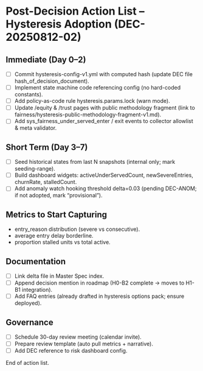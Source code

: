# Post-Decision Action List – Hysteresis Adoption (DEC-20250812-02)

## Immediate (Day 0–2)

- [ ] Commit hysteresis-config-v1.yml with computed hash (update DEC file hash_of_decision_document).
- [ ] Implement state machine code referencing config (no hard-coded constants).
- [ ] Add policy-as-code rule hysteresis.params.lock (warn mode).
- [ ] Update /equity & /trust pages with public methodology fragment (link to fairness/hysteresis-public-methodology-fragment-v1.md).
- [ ] Add sys_fairness_under_served_enter / exit events to collector allowlist & meta validator.

## Short Term (Day 3–7)

- [ ] Seed historical states from last N snapshots (internal only; mark seeding-range).
- [ ] Build dashboard widgets: activeUnderServedCount, newSevereEntries, churnRate, stalledCount.
- [ ] Add anomaly watch hooking threshold delta=0.03 (pending DEC-ANOM; if not adopted, mark “provisional”).

## Metrics to Start Capturing

- entry_reason distribution (severe vs consecutive).
- average entry delay borderline.
- proportion stalled units vs total active.

## Documentation

- [ ] Link delta file in Master Spec index.
- [ ] Append decision mention in roadmap (H0-B2 complete → moves to H1-B1 integration).
- [ ] Add FAQ entries (already drafted in hysteresis options pack; ensure deployed).

## Governance

- [ ] Schedule 30-day review meeting (calendar invite).
- [ ] Prepare review template (auto pull metrics + narrative).
- [ ] Add DEC reference to risk dashboard config.

End of action list.
